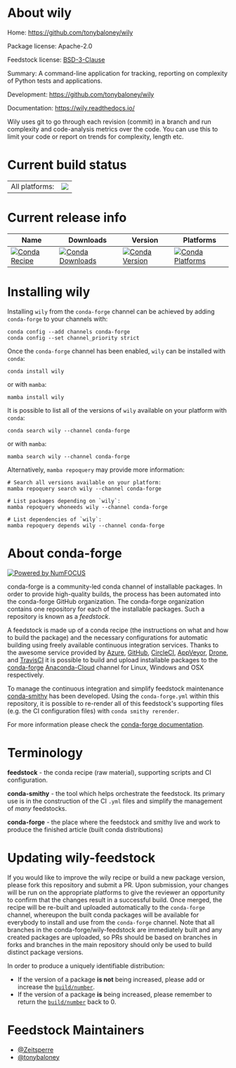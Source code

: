 About wily
==========

Home: https://github.com/tonybaloney/wily

Package license: Apache-2.0

Feedstock license: [BSD-3-Clause](https://github.com/conda-forge/wily-feedstock/blob/main/LICENSE.txt)

Summary: A command-line application for tracking, reporting on complexity of Python tests and applications.

Development: https://github.com/tonybaloney/wily

Documentation: https://wily.readthedocs.io/

Wily uses git to go through each revision (commit) in a branch and run complexity
and code-analysis metrics over the code. You can use this to limit your code or
report on trends for complexity, length etc.


Current build status
====================


<table><tr><td>All platforms:</td>
    <td>
      <a href="https://dev.azure.com/conda-forge/feedstock-builds/_build/latest?definitionId=15854&branchName=main">
        <img src="https://dev.azure.com/conda-forge/feedstock-builds/_apis/build/status/wily-feedstock?branchName=main">
      </a>
    </td>
  </tr>
</table>

Current release info
====================

| Name | Downloads | Version | Platforms |
| --- | --- | --- | --- |
| [![Conda Recipe](https://img.shields.io/badge/recipe-wily-green.svg)](https://anaconda.org/conda-forge/wily) | [![Conda Downloads](https://img.shields.io/conda/dn/conda-forge/wily.svg)](https://anaconda.org/conda-forge/wily) | [![Conda Version](https://img.shields.io/conda/vn/conda-forge/wily.svg)](https://anaconda.org/conda-forge/wily) | [![Conda Platforms](https://img.shields.io/conda/pn/conda-forge/wily.svg)](https://anaconda.org/conda-forge/wily) |

Installing wily
===============

Installing `wily` from the `conda-forge` channel can be achieved by adding `conda-forge` to your channels with:

```
conda config --add channels conda-forge
conda config --set channel_priority strict
```

Once the `conda-forge` channel has been enabled, `wily` can be installed with `conda`:

```
conda install wily
```

or with `mamba`:

```
mamba install wily
```

It is possible to list all of the versions of `wily` available on your platform with `conda`:

```
conda search wily --channel conda-forge
```

or with `mamba`:

```
mamba search wily --channel conda-forge
```

Alternatively, `mamba repoquery` may provide more information:

```
# Search all versions available on your platform:
mamba repoquery search wily --channel conda-forge

# List packages depending on `wily`:
mamba repoquery whoneeds wily --channel conda-forge

# List dependencies of `wily`:
mamba repoquery depends wily --channel conda-forge
```


About conda-forge
=================

[![Powered by
NumFOCUS](https://img.shields.io/badge/powered%20by-NumFOCUS-orange.svg?style=flat&colorA=E1523D&colorB=007D8A)](https://numfocus.org)

conda-forge is a community-led conda channel of installable packages.
In order to provide high-quality builds, the process has been automated into the
conda-forge GitHub organization. The conda-forge organization contains one repository
for each of the installable packages. Such a repository is known as a *feedstock*.

A feedstock is made up of a conda recipe (the instructions on what and how to build
the package) and the necessary configurations for automatic building using freely
available continuous integration services. Thanks to the awesome service provided by
[Azure](https://azure.microsoft.com/en-us/services/devops/), [GitHub](https://github.com/),
[CircleCI](https://circleci.com/), [AppVeyor](https://www.appveyor.com/),
[Drone](https://cloud.drone.io/welcome), and [TravisCI](https://travis-ci.com/)
it is possible to build and upload installable packages to the
[conda-forge](https://anaconda.org/conda-forge) [Anaconda-Cloud](https://anaconda.org/)
channel for Linux, Windows and OSX respectively.

To manage the continuous integration and simplify feedstock maintenance
[conda-smithy](https://github.com/conda-forge/conda-smithy) has been developed.
Using the ``conda-forge.yml`` within this repository, it is possible to re-render all of
this feedstock's supporting files (e.g. the CI configuration files) with ``conda smithy rerender``.

For more information please check the [conda-forge documentation](https://conda-forge.org/docs/).

Terminology
===========

**feedstock** - the conda recipe (raw material), supporting scripts and CI configuration.

**conda-smithy** - the tool which helps orchestrate the feedstock.
                   Its primary use is in the construction of the CI ``.yml`` files
                   and simplify the management of *many* feedstocks.

**conda-forge** - the place where the feedstock and smithy live and work to
                  produce the finished article (built conda distributions)


Updating wily-feedstock
=======================

If you would like to improve the wily recipe or build a new
package version, please fork this repository and submit a PR. Upon submission,
your changes will be run on the appropriate platforms to give the reviewer an
opportunity to confirm that the changes result in a successful build. Once
merged, the recipe will be re-built and uploaded automatically to the
`conda-forge` channel, whereupon the built conda packages will be available for
everybody to install and use from the `conda-forge` channel.
Note that all branches in the conda-forge/wily-feedstock are
immediately built and any created packages are uploaded, so PRs should be based
on branches in forks and branches in the main repository should only be used to
build distinct package versions.

In order to produce a uniquely identifiable distribution:
 * If the version of a package **is not** being increased, please add or increase
   the [``build/number``](https://docs.conda.io/projects/conda-build/en/latest/resources/define-metadata.html#build-number-and-string).
 * If the version of a package **is** being increased, please remember to return
   the [``build/number``](https://docs.conda.io/projects/conda-build/en/latest/resources/define-metadata.html#build-number-and-string)
   back to 0.

Feedstock Maintainers
=====================

* [@Zeitsperre](https://github.com/Zeitsperre/)
* [@tonybaloney](https://github.com/tonybaloney/)


